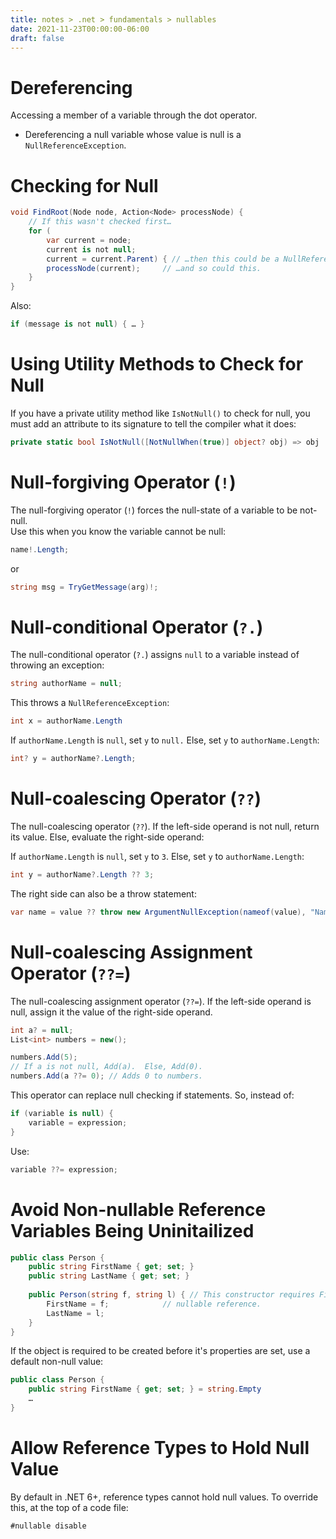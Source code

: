 ```yaml
---
title: notes > .net > fundamentals > nullables
date: 2021-11-23T00:00:00-06:00
draft: false
---
```


# Dereferencing
Accessing a member of a variable through the dot operator.
- Dereferencing a null variable whose value is null is a `NullReferenceException`.

# Checking for Null
```cs
void FindRoot(Node node, Action<Node> processNode) {
	// If this wasn't checked first…
	for (
		var current = node; 
		current is not null; 
		current = current.Parent) { // …then this could be a NullReference…
		processNode(current); 	  // …and so could this.
	}
}
```

Also:
```cs
if (message is not null) { … } 
```

# Using Utility Methods to Check for Null
If you have a private utility method like `IsNotNull()` to check for null, you must add an attribute to its signature to tell the compiler what it does:
```cs
private static bool IsNotNull([NotNullWhen(true)] object? obj) => obj != null;
```

# Null-forgiving Operator (`!`)
The null-forgiving operator (`!`) forces the null-state of a variable to be not-null.  
Use this when you know the variable cannot be null:
```cs
name!.Length;
```
or
```cs
string msg = TryGetMessage(arg)!;
```

# Null-conditional Operator (`?.`)
The null-conditional operator (`?.`) assigns `null` to a variable instead of throwing an exception:
```cs
string authorName = null;
```

This throws a `NullReferenceException`:
```cs
int x = authorName.Length
```

If `authorName.Length` is `null`, set `y` to `null.`  Else, set `y` to `authorName.Length`:
```cs
int? y = authorName?.Length;
```

# Null-coalescing Operator (`??`)
The null-coalescing operator (`??`).
If the left-side operand is not null, return its value.  Else, evaluate the right-side operand:

If `authorName.Length` is `null`, set `y` to `3`.  Else, set `y` to `authorName.Length`:
```cs
int y = authorName?.Length ?? 3;
```

The right side can also be a throw statement:
```cs
var name = value ?? throw new ArgumentNullException(nameof(value), "Name cannot be null.");
```

# Null-coalescing Assignment Operator (`??=`)
The null-coalescing assignment operator (`??=`). 
If the left-side operand is null, assign it the value of the right-side operand.
```cs
int a? = null;
List<int> numbers = new();

numbers.Add(5);
// If a is not null, Add(a).  Else, Add(0).
numbers.Add(a ??= 0); // Adds 0 to numbers.
```

This operator can replace null checking if statements.  So, instead of:
```cs
if (variable is null) { 
	variable = expression;
}
```

Use:
```cs
variable ??= expression;
```

# Avoid Non-nullable Reference Variables Being Uninitailized
```cs
public class Person {
	public string FirstName { get; set; }
	public string LastName { get; set; }
	
	public Person(string f, string l) {	// This constructor requires FirstName and LastName, thereby avoiding a
		FirstName = f;			  // nullable reference.
		LastName = l;
	}
}
```

If the object is required to be created before it's properties are set, use a default non-null value:
```cs
public class Person {
	public string FirstName { get; set; } = string.Empty
	…
}
```

# Allow Reference Types to Hold Null Value
By default in .NET 6+, reference types cannot hold null values.  To override this, at the top of a code file:
```cs
#nullable disable
```
